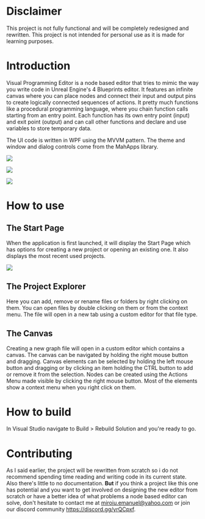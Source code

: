  # **Disclaimer** 
 This project is not fully functional and will be completely redesigned and rewritten.
 This project is not intended for personal use as it is made for learning purposes.
 
 # Introduction
 
 Visual Programming Editor is a node based editor that tries to mimic the way you write code in Unreal Engine's 4 Blueprints editor.
 It features an infinite canvas where you can place nodes and connect their input and output pins to create logically connected sequences of actions.
 It pretty much functions like a procedural programming language, where you chain function calls starting from an entry point. Each function has its own entry point (input) and exit point (output) and can call other functions and declare and use variables to store temporary data.
 
 The UI code is written in WPF using the MVVM pattern. The theme and window and dialog controls come from the MahApps library. 
 
 ![](https://i.imgur.com/UAcIlWr.png)
 
 ![](https://i.imgur.com/i4HrPjt.png)
 
 ![](https://i.imgur.com/ET3Prl3.png)
 
 # How to use
 
 ## The Start Page
 When the application is first launched, it will display the Start Page which has options for creating a new project or opening an existing one. It also displays the most recent used projects.
 
 ![](https://i.imgur.com/u07Z3xv.png)
 
 ## The Project Explorer
 Here you can add, remove or rename files or folders by right clicking on them.
 You can open files by double clicking on them or from the context menu. The file will open in a new tab using a custom editor for that file type.
 
 ## The Canvas
 Creating a new graph file will open in a custom editor which contains a canvas.
 The canvas can be navigated by holding the right mouse button and dragging.
 Canvas elements can be selected by holding the left mouse button and dragging or by clicking an item holding the CTRL button to add or remove it from the selection.
 Nodes can be created using the Actions Menu made visible by clicking the right mouse button. 
 Most of the elements show a context menu when you right click on them.
 
 # How to build
 In Visual Studio navigate to Build > Rebuild Solution and you're ready to go. 
 
 # Contributing
 As I said earlier, the project will be rewritten from scratch so i do not recommend spending time reading and writing code in its current state. Also there's little to no documentation.
 **But** if you think a project like this one has potential and you want to get involved on designing the new editor from scratch or have a better idea of what problems a node based editor can solve, don't hesitate to contact me at <miroiu.emanuel@yahoo.com> or join our discord community <https://discord.gg/yrQCpxf>.
 
